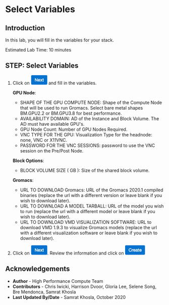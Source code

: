 # Select Variables

## Introduction
In this lab, you will fill in the variables for your stack.

Estimated Lab Time: 10 minutes

## **STEP**: Select Variables

1. Click on ![](./images/next.png) and fill in the variables.

    **GPU Node**:

    * SHAPE OF THE GPU COMPUTE NODE: Shape of the Compute Node that will be used to run Gromacs. Select bare metal shapes BM.GPU2.2 or BM.GPU3.8 for best performance.
    * AVAILABILITY DOMAIN: AD of the Instance and Block Volume. The AD must have available GPU's.
    * GPU Node Count: Number of GPU Nodes Required.
    * VNC TYPE FOR THE GPU: Visualization Type for the headnode: none, VNC or X11VNC.
    * PASSWORD FOR THE VNC SESSIONS: password to use the VNC session on the Pre/Post Node.

    **Block Options**:

    * BLOCK VOLUME SIZE ( GB ): Size of the shared block volume.

    **Gromacs**:

    * URL TO DOWNLOAD Gromacs: URL of the Gromacs 2020.1 compiled binaries (replace the url with a different version or leave blank if you wish to download later).
    * URL TO DOWNLOAD A MODEL TARBALL: URL of the model you wish to run (replace the url with a different model or leave blank if you wish to download later).
    * URL TO DOWNLOAD VMD VISUALIZATION SOFTWARE: URL to download VMD 1.9.3 to visualize Gromacs models (replace the url with a different visualization software or leave blank if you wish to download later).

2. Click on ![](./images/next.png). Review the information and click on ![](./images/create.png)


## Acknowledgements
* **Author** - High Performance Compute Team
* **Contributors** -  Chris Iwicki, Harrison Dvoor, Gloria Lee, Selene Song, Bre Mendonca, Samrat Khosla
* **Last Updated By/Date** - Samrat Khosla, October 2020

